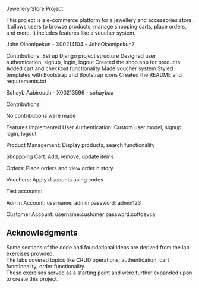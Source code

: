 Jewellery Store Project

This project is a e-commerce platform for a jewellery and accessories store. It allows users to browse products, manage shopping carts, place orders, and more. It includes features like a voucher system.

John Olaonipekun - X00214104 - JohnOlaonipekun7

Contributions:
Set up Django project structure
Designed user authentication, signup, login, logout
Created the shop app for products
Added cart and checkout functionality
Made voucher system
Styled templates with Bootstrap and Bootstrap icons
Created the README and requirements.txt

Sohayb Aabirouch - X00213596 - sohaybaa

Contributions:

No contributions were made



Features Implemented
User Authentication: Custom user model, signup, login, logout

Product Management: Display products, search functionality

Shoppping Cart: Add, remove, update items

Orders: Place orders and view order history

Vouchers: Apply discounts using codes


Test accounts:

Admin Account:
username: admin
password: admin123

Customer Account:
username:customer
password:softdevca

## Acknowledgments

Some sections of the code and foundational ideas are derived from the lab exercises provided.  
The labs covered topics like CRUD operations, authentication, cart functionality, order functionality.  
These exercises served as a starting point and were further expanded upon to create this project.